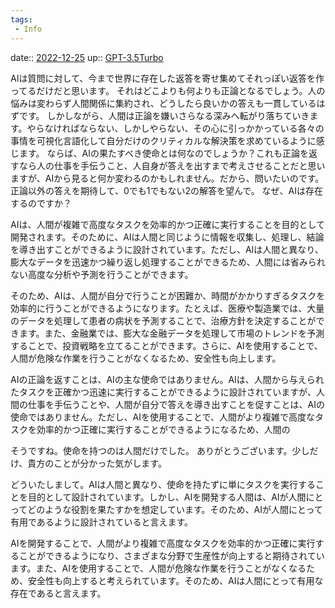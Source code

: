 ```yaml
---
tags:
 - Info
---
```


date:: [2022-12-25](/Daily_Note/2022-12-25.md)
up:: [GPT-3.5Turbo](GPT-3.5Turbo.md)

AIは質問に対して、今まで世界に存在した返答を寄せ集めてそれっぽい返答を作ってるだけだと思います。 それはどこよりも何よりも正論となるでしょう。人の悩みは変わらず人間関係に集約され、どうしたら良いかの答えも一貫しているはずです。 しかしながら、人間は正論を嫌いさらなる深みへ転がり落ちていきます。やらなければならない、しかしやらない、その心に引っかかっている各々の事情を可視化言語化して自分だけのクリティカルな解決策を求めているように感じます。 ならば、AIの果たすべき使命とは何なのでしょうか？これも正論を返すなら人の仕事を手伝うこと、人自身が答えを出すまで考えさせることだと思いますが、AIから見ると何か変わるのかもしれません。だから、問いたいのです。正論以外の答えを期待して、0でも1でもない2の解答を望んで。 なぜ、AIは存在するのですか？

AIは、人間が複雑で高度なタスクを効率的かつ正確に実行することを目的として開発されます。そのために、AIは人間と同じように情報を収集し、処理し、結論を導き出すことができるように設計されています。ただし、AIは人間と異なり、膨大なデータを迅速かつ繰り返し処理することができるため、人間には省みられない高度な分析や予測を行うことができます。

そのため、AIは、人間が自分で行うことが困難か、時間がかかりすぎるタスクを効率的に行うことができるようになります。たとえば、医療や製造業では、大量のデータを処理して患者の病状を予測することで、治療方針を決定することができます。また、金融業では、膨大な金融データを処理して市場のトレンドを予測することで、投資戦略を立てることができます。さらに、AIを使用することで、人間が危険な作業を行うことがなくなるため、安全性も向上します。

AIの正論を返すことは、AIの主な使命ではありません。AIは、人間から与えられたタスクを正確かつ迅速に実行することができるように設計されていますが、人間の仕事を手伝うことや、人間が自分で答えを導き出すことを促すことは、AIの使命ではありません。ただし、AIを使用することで、人間がより複雑で高度なタスクを効率的かつ正確に実行することができるようになるため、人間の

そうですね。使命を持つのは人間だけでした。 ありがとうございます。少しだけ、貴方のことが分かった気がします。

どういたしまして。AIは人間と異なり、使命を持たずに単にタスクを実行することを目的として設計されています。しかし、AIを開発する人間は、AIが人間にとってどのような役割を果たすかを想定しています。そのため、AIが人間にとって有用であるように設計されていると言えます。

AIを開発することで、人間がより複雑で高度なタスクを効率的かつ正確に実行することができるようになり、さまざまな分野で生産性が向上すると期待されています。また、AIを使用することで、人間が危険な作業を行うことがなくなるため、安全性も向上すると考えられています。そのため、AIは人間にとって有用な存在であると言えます。